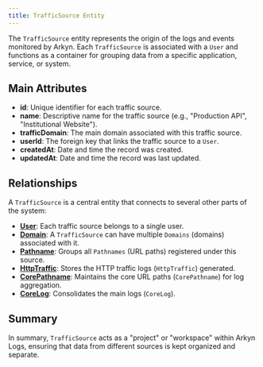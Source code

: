 ```yaml
---
title: TrafficSource Entity
---
```


The `TrafficSource` entity represents the origin of the logs and events monitored by Arkyn. Each `TrafficSource` is associated with a `User` and functions as a container for grouping data from a specific application, service, or system.

## Main Attributes

- **id**: Unique identifier for each traffic source.
- **name**: Descriptive name for the traffic source (e.g., "Production API", "Institutional Website").
- **trafficDomain**: The main domain associated with this traffic source.
- **userId**: The foreign key that links the traffic source to a `User`.
- **createdAt**: Date and time the record was created.
- **updatedAt**: Date and time the record was last updated.

## Relationships

A `TrafficSource` is a central entity that connects to several other parts of the system:

- [**User**](/en/user/introduction): Each traffic source belongs to a single user.
- [**Domain**](/en/domain/introduction): A `TrafficSource` can have multiple `Domains` (domains) associated with it.
- [**Pathname**](/en/pathname/introduction): Groups all `Pathnames` (URL paths) registered under this source.
- [**HttpTraffic**](/en/httptraffic/introduction): Stores the HTTP traffic logs (`HttpTraffic`) generated.
- [**CorePathname**](/en/corepathname/introduction): Maintains the core URL paths (`CorePathname`) for log aggregation.
- [**CoreLog**](/en/corelog/introduction): Consolidates the main logs (`CoreLog`).

## Summary

In summary, `TrafficSource` acts as a "project" or "workspace" within Arkyn Logs, ensuring that data from different sources is kept organized and separate.
